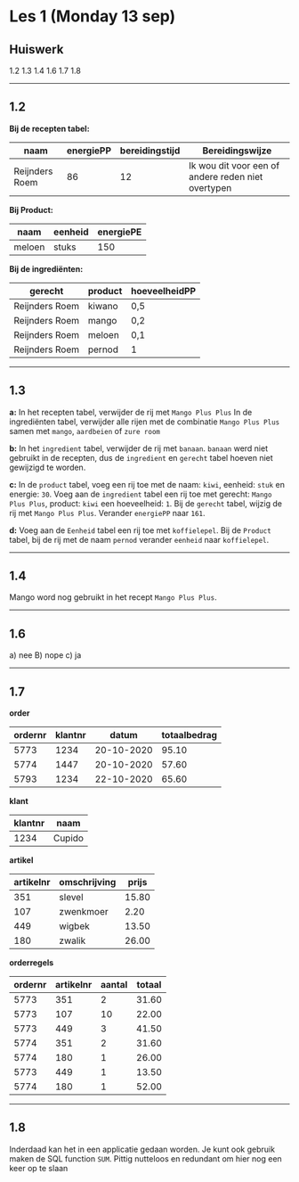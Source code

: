 # Les 1 (Monday 13 sep)

## Huiswerk

1.2
1.3
1.4
1.6
1.7
1.8

---

## 1.2

**Bij de recepten tabel:**

| naam           | energiePP | bereidingstijd | Bereidingswijze                                    |
| -------------- | --------- | -------------- | -------------------------------------------------- |
| Reijnders Roem | 86        | 12             | Ik wou dit voor een of andere reden niet overtypen |

**Bij Product:**

| naam   | eenheid | energiePE |
| ------ | ------- | --------- |
| meloen | stuks   | 150       |

**Bij de ingrediënten:**

| gerecht        | product | hoeveelheidPP |
| -------------- | ------- | ------------- |
| Reijnders Roem | kiwano  | 0,5           |
| Reijnders Roem | mango   | 0,2           |
| Reijnders Roem | meloen  | 0,1           |
| Reijnders Roem | pernod  | 1             |

---

## 1.3

**a:**
In het recepten tabel, verwijder de rij met `Mango Plus Plus`
In de ingrediënten tabel, verwijder alle rijen met de combinatie `Mango Plus Plus` samen met `mango`, `aardbeien` of `zure room`

**b:**
In het `ingredient` tabel, verwijder de rij met `banaan`.
`banaan` werd niet gebruikt in de recepten, dus de `ingredient` en `gerecht` tabel hoeven niet gewijzigd te worden.

**c:**
In de `product` tabel, voeg een rij toe met de naam: `kiwi`, eenheid: `stuk` en energie: `30`.
Voeg aan de `ingredient` tabel een rij toe met gerecht: `Mango Plus Plus`, product: `kiwi` een hoeveelheid: `1`.
Bij de `gerecht` tabel, wijzig de rij met `Mango Plus Plus`. Verander `energiePP` naar `161`.

**d:**
Voeg aan de `Eenheid` tabel een rij toe met `koffielepel`.
Bij de `Product` tabel, bij de rij met de naam `pernod` verander `eenheid` naar `koffielepel`.

---

## 1.4

Mango word nog gebruikt in het recept `Mango Plus Plus`.

---

## 1.6

a) nee
B) nope
c) ja

---

## 1.7

**order**

| ordernr | klantnr | datum      | totaalbedrag |
| ------- | ------- | ---------- | ------------ |
| 5773    | 1234    | 20-10-2020 | 95.10        |
| 5774    | 1447    | 20-10-2020 | 57.60        |
| 5793    | 1234    | 22-10-2020 | 65.60        |

**klant**

| klantnr | naam   |
| ------- | ------ |
| 1234    | Cupido |

**artikel**

| artikelnr | omschrijving | prijs |
| --------- | ------------ | ----- |
| 351       | slevel       | 15.80 |
| 107       | zwenkmoer    | 2.20  |
| 449       | wigbek       | 13.50 |
| 180       | zwalik       | 26.00 |

**orderregels**

| ordernr | artikelnr | aantal | totaal |
| ------- | --------- | ------ | ------ |
| 5773    | 351       | 2      | 31.60  |
| 5773    | 107       | 10     | 22.00  |
| 5773    | 449       | 3      | 41.50  |
| 5774    | 351       | 2      | 31.60  |
| 5774    | 180       | 1      | 26.00  |
| 5773    | 449       | 1      | 13.50  |
| 5774    | 180       | 1      | 52.00  |

---

## 1.8

Inderdaad kan het in een applicatie gedaan worden. Je kunt ook gebruik maken de SQL function `SUM`.
Pittig nutteloos en redundant om hier nog een keer op te slaan
